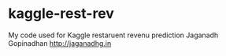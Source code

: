 # kaggle-rest-rev
My code used for Kaggle restaruent revenu prediction
Jaganadh Gopinadhan
http://jaganadhg.in
